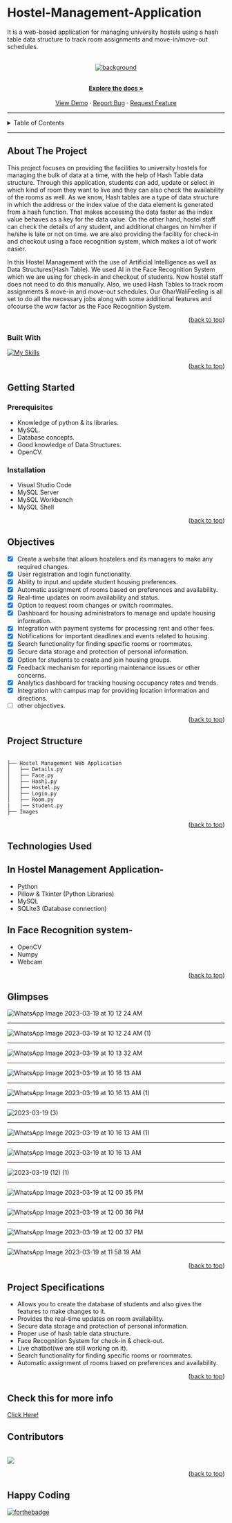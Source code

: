 # Hostel-Management-Application
It is a web-based application for managing university hostels using a hash table data structure to track room assignments and move-in/move-out schedules.
<a name="readme-top"></a>

<br />
<div align="center">
  <a href="#">
    <img src="images/bg.png" alt="background">
  </a>

<p align="center">
    <br />
    <a href="https://github.com/falselunatic/Hostel-Management-Web-Application"><strong>Explore the docs »</strong></a>
    <br />
    <br />
    <a href="https://github.com/falselunatic/Hostel-Management-Application">View Demo</a>
    ·
    <a href="https://github.com/falselunatic/Hostel-Management-Application/issues">Report Bug</a>
    ·
    <a href="https://github.com/falselunatic/Hostel-Management-Application/issues">Request Feature</a>
  </p>
</div>

---


<!-- TABLE OF CONTENTS -->
<details>
  <summary>Table of Contents</summary>
  <ol>
    <li>
      <a href="#about-the-project">About The Project</a>
      <ul>
        <li><a href="#built-with">Built With</a></li>
      </ul>
    </li>
    <li>
      <a href="#getting-started">Getting Started</a>
      <ul>
        <li><a href="#prerequisites">Prerequisites</a></li>
        <li><a href="#installation">Installation</a></li>
      </ul>
    </li>
    <li><a href="#project-structure">Project Structure</a></li>
    <li><a href="#objectives">Objectives</a></li>
    <li><a href="#technologie-sused">Technologies Used</a></li>
    <li><a href="#glimpses">Glimpses</a></li>
    <li><a href="#project-specifications">Project Specifications</a></li>
    <li><a href="#contributors">Contributors</a></li>
    <li><a href="#happy-coding">Happy Coding</a></li>
  </ol>
</details>

---

<!-- ABOUT THE PROJECT -->
## About The Project

This project focuses on providing the facilities to university hostels for managing the bulk of data at a time, with the help of Hash Table data structure. 
Through this application, students can add, update or select in which kind of room they want to live and they can also check the availability of the rooms as well.  As we know, Hash tables are a type of data structure in which the address or the index value of the data element is generated from a hash function. That makes accessing the data faster as the index value behaves as a key for the data value. 
On the other hand, hostel staff can check the details of any student, and additional charges on him/her if he/she is late or not on time. we are also providing the facility for check-in and checkout using a face recognition system, which makes a lot of work easier.

In this Hostel Management with the use of Artificial Intelligence as well as Data Structures(Hash Table).
We used AI in the Face Recognition System which we are using for check-in and checkout of students. Now hostel staff does not need to do this manually. Also, we used Hash Tables to track room assignments & move-in and move-out schedules. Our GharWaliFeeling is all set to do all the necessary jobs along with some additional features and ofcourse the wow factor as the Face Recognition System.


<!-- about -->

<p align="right">(<a href="#readme-top">back to top</a>)</p>



### Built With

[![My Skills](https://skillicons.dev/icons?i=python,mysql,sqlite)](https://skillicons.dev)

<p align="right">(<a href="#readme-top">back to top</a>)</p>



<!-- GETTING STARTED -->

## Getting Started

### Prerequisites

- Knowledge of python & its libraries.
- MySQL.
- Database concepts.
- Good knowledge of Data Structures.
- OpenCV.

### Installation

- Visual Studio Code
- MySQL Server
- MySQL Workbench
- MySQL Shell

<p align="right">(<a href="#readme-top">back to top</a>)</p>

## Objectives

- [x] Create a website that allows hostelers and its managers to make any required changes.
- [x] User registration and login functionality.
- [x] Ability to input and update student housing preferences.
- [x] Automatic assignment of rooms based on preferences and availability.
- [x] Real-time updates on room availability and status.
- [x] Option to request room changes or switch roommates.
- [x] Dashboard for housing administrators to manage and update housing information.
- [x] Integration with payment systems for processing rent and other fees.
- [x] Notifications for important deadlines and events related to housing.
- [x] Search functionality for finding specific rooms or roommates.
- [x] Secure data storage and protection of personal information.
- [x] Option for students to create and join housing groups.
- [x] Feedback mechanism for reporting maintenance issues or other concerns.
- [x] Analytics dashboard for tracking housing occupancy rates and trends.
- [x] Integration with campus map for providing location information and directions.
- [ ] other objectives.

<p align="right">(<a href="#readme-top">back to top</a>)</p>

## Project Structure

```

├── Hostel Management Web Application
│   ├── Details.py
│   ├── Face.py
│   ├── Hash1.py
│   ├── Hostel.py
│   ├── Login.py
│   ├── Room.py
|   |── Student.py
├── Images

```

<p align="right">(<a href="#readme-top">back to top</a>)</p>

## Technologies Used 

## In Hostel Management Application-
- Python
- Pillow & Tkinter (Python Libraries)
- MySQL
- SQLite3 (Database connection)

## In Face Recognition system-
- OpenCV
- Numpy 
- Webcam

<p align="right">(<a href="#readme-top">back to top</a>)</p>

## Glimpses

![WhatsApp Image 2023-03-19 at 10 12 24 AM](https://user-images.githubusercontent.com/97685305/226154582-f1405e41-019f-4520-8b50-ddf7ef3330f1.jpeg)


---

![WhatsApp Image 2023-03-19 at 10 12 24 AM (1)](https://user-images.githubusercontent.com/97685305/226154608-10168c5c-8a3f-462d-85f5-b927dc1e8aaa.jpeg)

---

![WhatsApp Image 2023-03-19 at 10 13 32 AM](https://user-images.githubusercontent.com/97685305/226154622-92fdc5fb-4c8e-4ce9-b01a-c410b7520baf.jpeg)

---

![WhatsApp Image 2023-03-19 at 10 16 13 AM](https://user-images.githubusercontent.com/97685305/226154648-32aedecb-7d79-416a-9f87-affdc71e12ac.jpeg)

---

![WhatsApp Image 2023-03-19 at 10 16 13 AM (1)](https://user-images.githubusercontent.com/97685305/226154656-716b42b0-f146-4d24-ab44-f90becc49c18.jpeg)

---

![2023-03-19 (3)](https://user-images.githubusercontent.com/97685305/226156198-71cd420f-9387-403c-ba10-df4149400dd7.png)

---

![WhatsApp Image 2023-03-19 at 10 16 13 AM (1)](https://user-images.githubusercontent.com/97685305/226156221-734d2cb2-7854-4aef-be97-bb0d79978eb9.jpeg)

---


![WhatsApp Image 2023-03-19 at 10 16 13 AM](https://user-images.githubusercontent.com/97685305/226156229-53e1b082-1bbc-44a8-8774-3f837461c80b.jpeg)


---

![2023-03-19 (12) (1)](https://user-images.githubusercontent.com/97685305/226159468-0f1f425f-36a4-4d56-a4ee-61cf809813c7.png)

---

![WhatsApp Image 2023-03-19 at 12 00 35 PM](https://user-images.githubusercontent.com/97685305/226159530-4f3cd285-a91e-47f9-b26d-145db1e76f09.jpeg)


---

![WhatsApp Image 2023-03-19 at 12 00 36 PM](https://user-images.githubusercontent.com/97685305/226159506-2c22d57c-6b8b-41c5-a73a-58b3ef5dfc2d.jpeg)

---

![WhatsApp Image 2023-03-19 at 12 00 37 PM](https://user-images.githubusercontent.com/97685305/226159494-547fb44a-fcf5-4918-9fd2-bef8b1d031c2.jpeg)

---

![WhatsApp Image 2023-03-19 at 11 58 19 AM](https://user-images.githubusercontent.com/97685305/226159596-d113075c-e22b-4562-9cad-10a000bd6226.jpeg)




<p align="right">(<a href="#readme-top">back to top</a>)</p>



## Project Specifications

- Allows you to create the database of students and also gives the features to make changes to it.
- Provides the real-time updates on room availability.
- Secure data storage and protection of personal information.
- Proper use of hash table data structure.
- Face Recognition System for check-in & check-out.
- Live chatbot(we are still working on it).
- Search functionality for finding specific rooms or roommates.
- Automatic assignment of rooms based on preferences and availability.

<p align="right">(<a href="#readme-top">back to top</a>)</p>

## Check this for more info
<a href="https://www.canva.com/design/DAFdkNmIcUU/imS8SykrkkbvaMOdhnN8eA/view?utm_content=DAFdkNmIcUU&utm_campaign=designshare&utm_medium=link&utm_source=publishsharelink">
 Click Here!
</a>


## Contributors

<br>
<a href="https://github.com/falselunatic/Hostel-Management-Web-Application/graphs/contributors">
  <img src="https://contrib.rocks/image?repo=falselunatic/Hostel-Management-Web-Application" />
</a>

<p align="right">(<a href="#readme-top">back to top</a>)</p>

## Happy Coding

[![forthebadge](https://forthebadge.com/images/badges/built-with-love.svg)](https://forthebadge.com)
